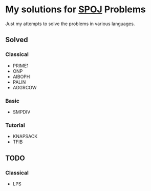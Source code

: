 # My solutions for [SPOJ](www.spoj.com) Problems

Just my attempts to solve the problems in various languages.

## Solved

### Classical

- PRIME1
- ONP
- AIBOPH
- PALIN
- AGGRCOW

### Basic

- SMPDIV

### Tutorial 

- KNAPSACK
- TFIB


## TODO

### Classical
- LPS
